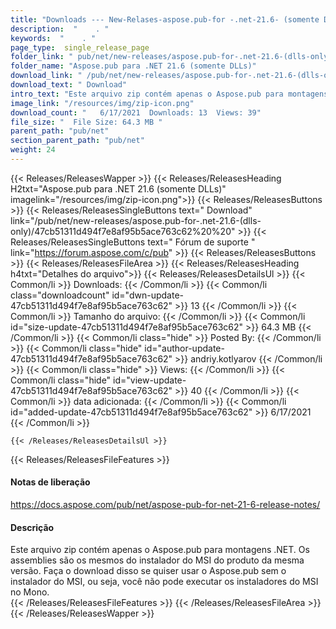 ```yaml
---
title: "Downloads --- New-Relases-aspose.pub-for -.net-21.6- (somente DLLS)." 
description:  "    . " 
keywords:  "    . " 
page_type:  single_release_page
folder_link: " pub/net/new-releases/aspose.pub-for-.net-21.6-(dlls-only)/"
folder_name: "Aspose.pub para .NET 21.6 (somente DLLs)"
download_link: " /pub/net/new-releases/aspose.pub-for-.net-21.6-(dlls-only)/47cb51311d494f7e8af95b5ace763c62"
download_text: " Download"
intro_text: "Este arquivo zip contém apenas o Aspose.pub para montagens .NET. Os assemblies a ..."
image_link: "/resources/img/zip-icon.png"
download_count: "   6/17/2021  Downloads: 13  Views: 39"
file_size: "  File Size: 64.3 MB "
parent_path: "pub/net"
section_parent_path: "pub/net"
weight: 24
---
```


{{< Releases/ReleasesWapper >}}
  {{< Releases/ReleasesHeading H2txt="Aspose.pub para .NET 21.6 (somente DLLs)" imagelink="/resources/img/zip-icon.png">}}
  {{< Releases/ReleasesButtons >}}
    {{< Releases/ReleasesSingleButtons text=" Download" link="/pub/net/new-releases/aspose.pub-for-.net-21.6-(dlls-only)/47cb51311d494f7e8af95b5ace763c62%20%20" >}}
    {{< Releases/ReleasesSingleButtons text=" Fórum de suporte " link="https://forum.aspose.com/c/pub" >}}
  {{< Releases/ReleasesButtons >}}
  {{< Releases/ReleasesFileArea >}}
    {{< Releases/ReleasesHeading h4txt="Detalhes do arquivo">}}
    {{< Releases/ReleasesDetailsUl >}}
            {{< Common/li  >}} Downloads: {{< /Common/li >}} 
      {{< Common/li class="downloadcount" id="dwn-update-47cb51311d494f7e8af95b5ace763c62" >}} 13 {{< /Common/li >}} 
      {{< Common/li  >}} Tamanho do arquivo: {{< /Common/li >}} 
      {{< Common/li id="size-update-47cb51311d494f7e8af95b5ace763c62" >}} 64.3 MB {{< /Common/li >}} 
      {{< Common/li  class="hide" >}} Posted By: {{< /Common/li >}} 
      {{< Common/li class="hide" id="author-update-47cb51311d494f7e8af95b5ace763c62" >}} andriy.kotlyarov {{< /Common/li >}} 
      {{< Common/li class="hide"  >}} Views: {{< /Common/li >}} 
      {{< Common/li class="hide" id="view-update-47cb51311d494f7e8af95b5ace763c62" >}} 40 {{< /Common/li >}} 
      {{< Common/li  >}} data adicionada: {{< /Common/li >}} 
      {{< Common/li id="added-update-47cb51311d494f7e8af95b5ace763c62" >}} 6/17/2021 {{< /Common/li >}} 

    {{< /Releases/ReleasesDetailsUl >}}

  {{< Releases/ReleasesFileFeatures >}}
      <h4>Notas de liberação</h4><div><a href="https://docs.aspose.com/pub/net/aspose-pub-for-net-21-6-release-notes/">https://docs.aspose.com/pub/net/aspose-pub-for-net-21-6-release-notes/</a></div><h4>Descrição</h4><div class="HTMLDescription">Este arquivo zip contém apenas o Aspose.pub para montagens .NET. Os assemblies são os mesmos do instalador do MSI do produto da mesma versão. Faça o download disso se quiser usar o Aspose.pub sem o instalador do MSI, ou seja, você não pode executar os instaladores do MSI no Mono.</div>
  {{< /Releases/ReleasesFileFeatures >}}
 {{< /Releases/ReleasesFileArea >}}
{{< /Releases/ReleasesWapper >}}


